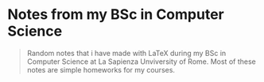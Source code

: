 # Notes from my BSc in Computer Science
> Random notes that i have made with LaTeX during my BSc in Computer Science at La Sapienza Unviversity of Rome. Most of these notes are simple homeworks for my courses. 
